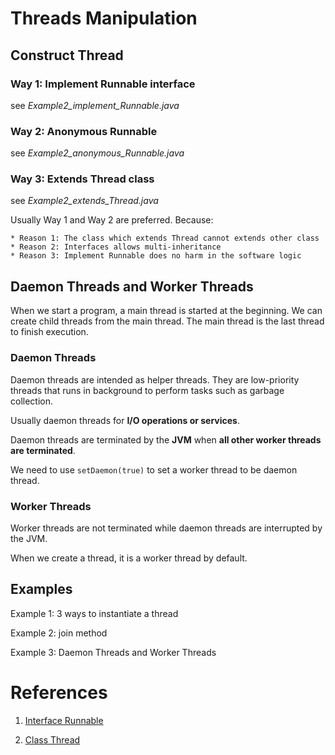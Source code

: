 # Threads Manipulation

## Construct Thread

### Way 1: Implement Runnable interface

see *Example2_implement_Runnable.java*

### Way 2: Anonymous Runnable

see *Example2_anonymous_Runnable.java*

### Way 3: Extends Thread class

see *Example2_extends_Thread.java*

Usually Way 1 and Way 2 are preferred. Because:

    * Reason 1: The class which extends Thread cannot extends other class
    * Reason 2: Interfaces allows multi-inheritance
    * Reason 3: Implement Runnable does no harm in the software logic


## Daemon Threads and Worker Threads

When we start a program, a main thread is started at the beginning. We can create child threads from the main thread. The main thread is the last thread to finish execution.

### Daemon Threads

Daemon threads are intended as helper threads. They are low-priority threads that runs in background to perform tasks such as garbage collection.

Usually daemon threads for **I/O operations or services**.

Daemon threads are terminated by the **JVM** when **all other worker threads are terminated**.

We need to use `setDaemon(true)` to set a worker thread to be daemon thread.


### Worker Threads

Worker threads are not terminated while daemon threads are interrupted by the JVM.

When we create a thread, it is a worker thread by default.


## Examples

Example 1: 3 ways to instantiate a thread

Example 2: join method

Example 3: Daemon Threads and Worker Threads


# References

1. [Interface Runnable](https://docs.oracle.com/javase/7/docs/api/java/lang/Runnable.html)

2. [Class Thread](https://docs.oracle.com/javase/7/docs/api/java/lang/Thread.html)
